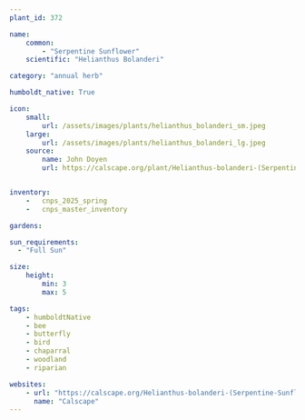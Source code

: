 ```yaml
---
plant_id: 372

name: 
    common: 
        - "Serpentine Sunflower"
    scientific: "Helianthus Bolanderi"

category: "annual herb"

humboldt_native: True

icon: 
    small: 
        url: /assets/images/plants/helianthus_bolanderi_sm.jpeg 
    large: 
        url: /assets/images/plants/helianthus_bolanderi_lg.jpeg 
    source: 
        name: John Doyen
        url: https://calscape.org/plant/Helianthus-bolanderi-(Serpentine-Sunflower)/gallery


inventory: 
    -   cnps_2025_spring
    -   cnps_master_inventory

gardens:  

sun_requirements:
  - "Full Sun"

size:
    height: 
        min: 3
        max: 5

tags: 
    - humboldtNative
    - bee
    - butterfly
    - bird
    - chaparral
    - woodland
    - riparian

websites:
    - url: "https://calscape.org/Helianthus-bolanderi-(Serpentine-Sunflower)"
      name: "Calscape"
---
```

